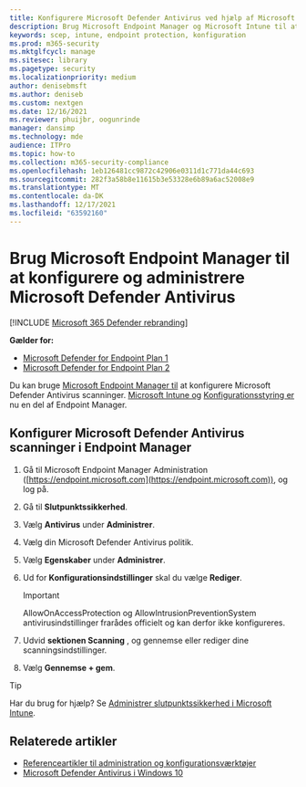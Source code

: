 ```yaml
---
title: Konfigurere Microsoft Defender Antivirus ved hjælp af Microsoft Endpoint Manager
description: Brug Microsoft Endpoint Manager og Microsoft Intune til at konfigurere Microsoft Defender Antivirus og Endpoint Protection
keywords: scep, intune, endpoint protection, konfiguration
ms.prod: m365-security
ms.mktglfcycl: manage
ms.sitesec: library
ms.pagetype: security
ms.localizationpriority: medium
author: denisebmsft
ms.author: deniseb
ms.custom: nextgen
ms.date: 12/16/2021
ms.reviewer: phuijbr, oogunrinde
manager: dansimp
ms.technology: mde
audience: ITPro
ms.topic: how-to
ms.collection: m365-security-compliance
ms.openlocfilehash: 1eb126481cc9872c42906e0311d1c771da44c693
ms.sourcegitcommit: 282f3a58b8e11615b3e53328e6b89a6ac52008e9
ms.translationtype: MT
ms.contentlocale: da-DK
ms.lasthandoff: 12/17/2021
ms.locfileid: "63592160"
---
```

# <a name="use-microsoft-endpoint-manager-to-configure-and-manage-microsoft-defender-antivirus"></a>Brug Microsoft Endpoint Manager til at konfigurere og administrere Microsoft Defender Antivirus

[!INCLUDE [Microsoft 365 Defender rebranding](../../includes/microsoft-defender.md)]


**Gælder for:**

- [Microsoft Defender for Endpoint Plan 1](https://go.microsoft.com/fwlink/?linkid=2154037)
- [Microsoft Defender for Endpoint Plan 2](https://go.microsoft.com/fwlink/?linkid=2154037)

Du kan bruge [Microsoft Endpoint Manager til](/mem/endpoint-manager-overview) at konfigurere Microsoft Defender Antivirus scanninger. [Microsoft Intune og](/mem/intune/fundamentals/what-is-intune) [Konfigurationsstyring er](/mem/configmgr/core/understand/introduction) nu en del af Endpoint Manager.

## <a name="configure-microsoft-defender-antivirus-scans-in-endpoint-manager"></a>Konfigurer Microsoft Defender Antivirus scanninger i Endpoint Manager

1. Gå til Microsoft Endpoint Manager Administration ([https://endpoint.microsoft.com](https://endpoint.microsoft.com)), og log på.

2. Gå til **Slutpunktssikkerhed**.

3. Vælg **Antivirus** under **Administrer**.

4. Vælg din Microsoft Defender Antivirus politik.

5. Vælg **Egenskaber** under **Administrer**.

6. Ud for **Konfigurationsindstillinger** skal du vælge **Rediger**.

   > [!IMPORTANT]
   > AllowOnAccessProtection og AllowIntrusionPreventionSystem antivirusindstillinger frarådes officielt og kan derfor ikke konfigureres. 

7. Udvid **sektionen Scanning** , og gennemse eller rediger dine scanningsindstillinger.

8. Vælg **Gennemse + gem**.

> [!TIP]
> Har du brug for hjælp? Se [Administrer slutpunktssikkerhed i Microsoft Intune](/mem/intune/protect/endpoint-security).

## <a name="related-articles"></a>Relaterede artikler

- [Referenceartikler til administration og konfigurationsværktøjer](configuration-management-reference-microsoft-defender-antivirus.md)
- [Microsoft Defender Antivirus i Windows 10](microsoft-defender-antivirus-in-windows-10.md)

